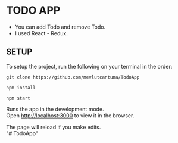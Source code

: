 # TODO APP

- You can add Todo and remove Todo.
- I used React - Redux.

## SETUP

To setup the project, run the following on your terminal in the order: 

```
git clone https://github.com/mevlutcantuna/TodoApp
```

```
npm install
```

```
npm start
```

Runs the app in the development mode.<br/>
Open [http://localhost:3000](http://localhost:3000) to view it in the browser.

The page will reload if you make edits.<br/>
"# TodoApp" 
